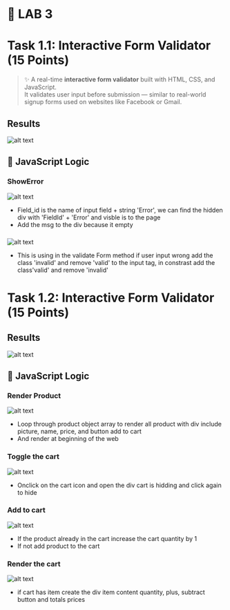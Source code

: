 # 🚀 LAB 3 
# Task 1.1: Interactive Form Validator (15 Points)

> ✨ A real-time **interactive form validator** built with HTML, CSS, and JavaScript.  
> It validates user input before submission — similar to real-world signup forms used on websites like Facebook or Gmail.

## Results

![alt text](Lab3/Task1.2/img/resultExer1.png.png)
## 🧠 JavaScript Logic

### ShowError
![alt text](Task1.1/img/ShowError.png.png)

- Field_id is the name of input field + string 'Error', we can find the hidden div with 'FieldId' + 'Error' and visble is to the page 
- Add the msg to the div because it empty


### 
![alt text](/Task1.1/img/borderColorOnError.pngpng)
- This is using in the validate Form method if user input wrong add the class 'invalid' and remove 'valid' to the input tag, in constrast add the class'valid' and remove 'invalid'

# Task 1.2: Interactive Form Validator (15 Points)

## Results

![alt text](Task1.2/img/resultExer2.png.png.png)
## 🧠 JavaScript Logic

### Render Product 
![alt text](Task1.2/img/renderProduct.png.png)

- Loop through product object array to render all product with div include picture, name, price, and button add to cart
- And render at beginning of the web

### Toggle the cart

![alt text](Task1.2/img/toggleCart.png.png)

- Onclick on the cart icon and open the div cart is hidding and click again to hide

### Add to cart

![alt text](Task1.2/img/addToCart.png.png)

- If the product already in the cart increase the cart quantity by 1
- If not add product to the cart

### Render the cart
![alt text](Task1.2/img/renderCart.png.png.png)

- if cart has item create the div item content quantity, plus, subtract button and totals prices




